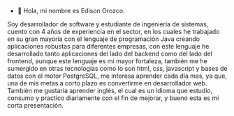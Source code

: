 - 👋 Hola, mi nombre es Edison Orozco. 

Soy desarrollador de software y estudiante de ingeniería de sistemas, cuento con 4 años de experiencia en el sector, en los cuales he trabajado en su 
gran mayoría con el lenguaje de programación Java creando aplicaciones robustas para diferentes empresas, con este lenguaje he 
desarrollado tanto aplicaciones del lado del backend como del lado del frontend, aunque este lenguaje es mi mayor fortaleza, también me he sumergido en otras tecnologías 
como lo son html, css, javascript y bases de datos con el motor PostgreSQL, me interesa aprender cada día mas, ya que, una de mis metas a corto
plazo es convertirme en desarrollador web. También me gustaría aprender inglés, el cual es un idioma que estudio, 
consumo y practico diariamente con el fin de mejorar, y bueno esta es mi corta presentación. 
